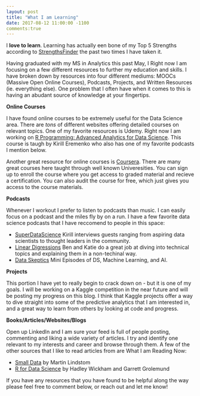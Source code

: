 ```yaml
---
layout: post
title: "What I am Learning"
date: 2017-08-12 11:00:00 -1100
comments:true
---
```

I **love to learn**.  Learning has actually een bone of my Top 5 Strengths according to [StrengthsFinder](http://www.strengthsfinder.com/home.aspx) the past two times I have taken it.

Having graduated with my MS in Analytics this past May, I   Right now I am focusing on a few different resources to further my education and skills.  I have broken down by resources into four different mediums: MOOCs (Massive Open Online Courses), Podcasts, Projects, and Written Resources (ie. everything else).  One problem that I often have when it comes to this is having an abudant source of knowledge at your fingertips. 

**Online Courses**

I have found online courses to be extremely useful for the Data Science area.  There are *tons* of different websites offering detailed courses on relevant topics.  One of my favorite resources is Udemy.  Right now I am working on [R Programming: Advanced Analytics for Data Science](https://www.udemy.com/r-analytics/learn/v4/t/lecture/5192740?start=0).  This course is taugh by Kirill Eremenko who also has one of my favorite podcasts I mention below.

Another great resource for online courses is [Coursera](https://www.coursera.org/).  There are many great courses here taught through well known Univeresities.  You can sign up to enroll the course where you get access to graded material and recieve a certification.  You can also audit the course for free, which just gives you access to the course materials.
  
**Podcasts**

Whenever I workout I prefer to listen to podcasts than music.  I can easily focus on a podcast and the miles fly by on a run.  I have a few favorite data science podcasts that I have reccomend to people in this space:
* [SuperDataScience](https://soundcloud.com/superdatascience)  Kirill interviews guests ranging from aspiring data scientists to thought leaders in the community. 
* [Linear Digressions](http://lineardigressions.com/) Ben and Katie do a great job at diving into technical topics and explaining them in a non-techinal way.
* [Data Skeptics](https://dataskeptic.com/podcast) Mini Episodes of DS, Machine Learning, and AI.

**Projects**

This portion I have yet to really begin to crack down on - but it is one of my goals.  I will be working on a Kaggle competition in the near future and will be posting my progress on this blog.  I think that Kaggle projects offer a way to dive straight into some of the predictive analytics that I am interested in, and a great way to learn from others by looking at code and progress.

**Books/Articles/Websites/Blogs**

Open up LinkedIn and I am sure your feed is full of people posting, commenting and liking a wide variety of articles.  I try and identify one relevant to my interests and career and browse through them.  A few of the other sources that I like to read articles from are
What I am Reading Now:
  * [Small Data](https://www.amazon.com/Small-DATA-Clues-Uncover-Trends/dp/1522635181) by Martin Lindstom
  * [R for Data Science](https://www.amazon.com/Data-Science-Transform-Visualize-Model/dp/1491910399) by Hadley Wickham and Garrett Grolemund


If you have any resources that you have found to be helpful along the way please feel free to comment below, or reach out and let me know!
